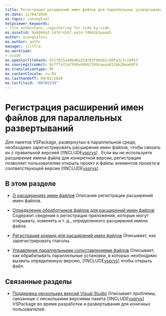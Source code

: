 ```yaml
---
title: Регистрация расширений имен файлов для параллельных развертываний | Документация Майкрософт
ms.date: 11/04/2016
ms.topic: conceptual
helpviewer_keywords:
- file extensions, registering for side-by-side
ms.assetid: 9ab046a2-147d-4167-aa14-7d661b1eaaa5
author: acangialosi
ms.author: anthc
manager: jillfra
ms.workload:
- vssdk
ms.openlocfilehash: 6717625a44b48a25d293f68d01cd9fa3c7c24853
ms.sourcegitcommit: 6cfffa72af599a9d667249caaaa411bb28ea69fd
ms.translationtype: MT
ms.contentlocale: ru-RU
ms.lasthandoff: 09/02/2020
ms.locfileid: "80701539"
---
```

# <a name="register-file-name-extensions-for-side-by-side-deployments"></a>Регистрация расширений имен файлов для параллельных развертываний
Для пакетов VSPackage, развернутых в параллельной среде, необходимо зарегистрировать расширения имен файлов, чтобы связать их с правильной версией [!INCLUDE[vsprvs](../code-quality/includes/vsprvs_md.md)] . Если вы не используете расширение имени файла для конкретной версии, регистрация позволяет пользователям открыть проект и файлы элементов проекта в соответствующей версии [!INCLUDE[vsprvs](../code-quality/includes/vsprvs_md.md)] .

## <a name="in-this-section"></a>В этом разделе
- [О расширениях имен файлов](../extensibility/about-file-name-extensions.md) Описание регистрации расширений имен файлов.

- [Определение обработчиков файлов для расширений имен файлов](../extensibility/specifying-file-handlers-for-file-name-extensions.md) Содержит сведения о регистрации приложений, которые могут открывать, изменять и т. д., определенного расширения имени файла.

- [Регистрация команд для расширений имен файлов](../extensibility/registering-verbs-for-file-name-extensions.md) Описывает, как зарегистрировать глаголы.

- [Управление параллельными сопоставлениями файлов](../extensibility/managing-side-by-side-file-associations.md) Описывает, как обрабатывать параллельные установки, в которых необходимо вызвать определенную версию, [!INCLUDE[vsprvs](../code-quality/includes/vsprvs_md.md)] чтобы открыть файл.

## <a name="related-sections"></a>Связанные разделы
- [Поддержка нескольких версий Visual Studio](../extensibility/supporting-multiple-versions-of-visual-studio.md) Описывает проблемы, связанные с несколькими версиями пакета [!INCLUDE[vsprvs](../code-quality/includes/vsprvs_md.md)] VSPackage во время разработки и развертывания для конечных пользователей.
